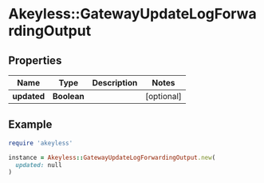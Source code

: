 # Akeyless::GatewayUpdateLogForwardingOutput

## Properties

| Name | Type | Description | Notes |
| ---- | ---- | ----------- | ----- |
| **updated** | **Boolean** |  | [optional] |

## Example

```ruby
require 'akeyless'

instance = Akeyless::GatewayUpdateLogForwardingOutput.new(
  updated: null
)
```

